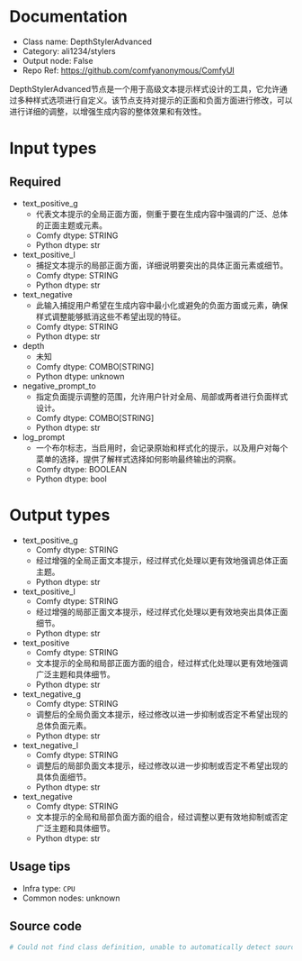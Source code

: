
# Documentation
- Class name: DepthStylerAdvanced
- Category: ali1234/stylers
- Output node: False
- Repo Ref: https://github.com/comfyanonymous/ComfyUI

DepthStylerAdvanced节点是一个用于高级文本提示样式设计的工具，它允许通过多种样式选项进行自定义。该节点支持对提示的正面和负面方面进行修改，可以进行详细的调整，以增强生成内容的整体效果和有效性。

# Input types
## Required
- text_positive_g
    - 代表文本提示的全局正面方面，侧重于要在生成内容中强调的广泛、总体的正面主题或元素。
    - Comfy dtype: STRING
    - Python dtype: str
- text_positive_l
    - 捕捉文本提示的局部正面方面，详细说明要突出的具体正面元素或细节。
    - Comfy dtype: STRING
    - Python dtype: str
- text_negative
    - 此输入捕捉用户希望在生成内容中最小化或避免的负面方面或元素，确保样式调整能够抵消这些不希望出现的特征。
    - Comfy dtype: STRING
    - Python dtype: str
- depth
    - 未知
    - Comfy dtype: COMBO[STRING]
    - Python dtype: unknown
- negative_prompt_to
    - 指定负面提示调整的范围，允许用户针对全局、局部或两者进行负面样式设计。
    - Comfy dtype: COMBO[STRING]
    - Python dtype: str
- log_prompt
    - 一个布尔标志，当启用时，会记录原始和样式化的提示，以及用户对每个菜单的选择，提供了解样式选择如何影响最终输出的洞察。
    - Comfy dtype: BOOLEAN
    - Python dtype: bool

# Output types
- text_positive_g
    - Comfy dtype: STRING
    - 经过增强的全局正面文本提示，经过样式化处理以更有效地强调总体正面主题。
    - Python dtype: str
- text_positive_l
    - Comfy dtype: STRING
    - 经过增强的局部正面文本提示，经过样式化处理以更有效地突出具体正面细节。
    - Python dtype: str
- text_positive
    - Comfy dtype: STRING
    - 文本提示的全局和局部正面方面的组合，经过样式化处理以更有效地强调广泛主题和具体细节。
    - Python dtype: str
- text_negative_g
    - Comfy dtype: STRING
    - 调整后的全局负面文本提示，经过修改以进一步抑制或否定不希望出现的总体负面元素。
    - Python dtype: str
- text_negative_l
    - Comfy dtype: STRING
    - 调整后的局部负面文本提示，经过修改以进一步抑制或否定不希望出现的具体负面细节。
    - Python dtype: str
- text_negative
    - Comfy dtype: STRING
    - 文本提示的全局和局部负面方面的组合，经过调整以更有效地抑制或否定广泛主题和具体细节。
    - Python dtype: str


## Usage tips
- Infra type: `CPU`
- Common nodes: unknown


## Source code
```python
# Could not find class definition, unable to automatically detect source code
```
